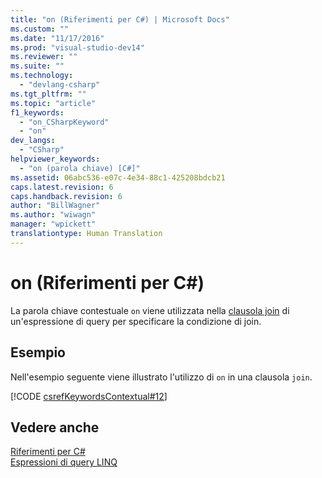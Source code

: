 ```yaml
---
title: "on (Riferimenti per C#) | Microsoft Docs"
ms.custom: ""
ms.date: "11/17/2016"
ms.prod: "visual-studio-dev14"
ms.reviewer: ""
ms.suite: ""
ms.technology: 
  - "devlang-csharp"
ms.tgt_pltfrm: ""
ms.topic: "article"
f1_keywords: 
  - "on_CSharpKeyword"
  - "on"
dev_langs: 
  - "CSharp"
helpviewer_keywords: 
  - "on (parola chiave) [C#]"
ms.assetid: 06abc536-e07c-4e34-88c1-425208bdcb21
caps.latest.revision: 6
caps.handback.revision: 6
author: "BillWagner"
ms.author: "wiwagn"
manager: "wpickett"
translationtype: Human Translation
---
```

# on (Riferimenti per C#)
La parola chiave contestuale `on` viene utilizzata nella [clausola join](../../../csharp/language-reference/keywords/join-clause.md) di un'espressione di query per specificare la condizione di join.  
  
## Esempio  
 Nell'esempio seguente viene illustrato l'utilizzo di `on` in una clausola `join`.  
  
 [!CODE [csrefKeywordsContextual#12](../CodeSnippet/VS_Snippets_VBCSharp/csrefKeywordsContextual#12)]  
  
## Vedere anche  
 [Riferimenti per C\#](../../../csharp/language-reference/index.md)   
 [Espressioni di query LINQ](../../../csharp/programming-guide/linq-query-expressions/index.md)
